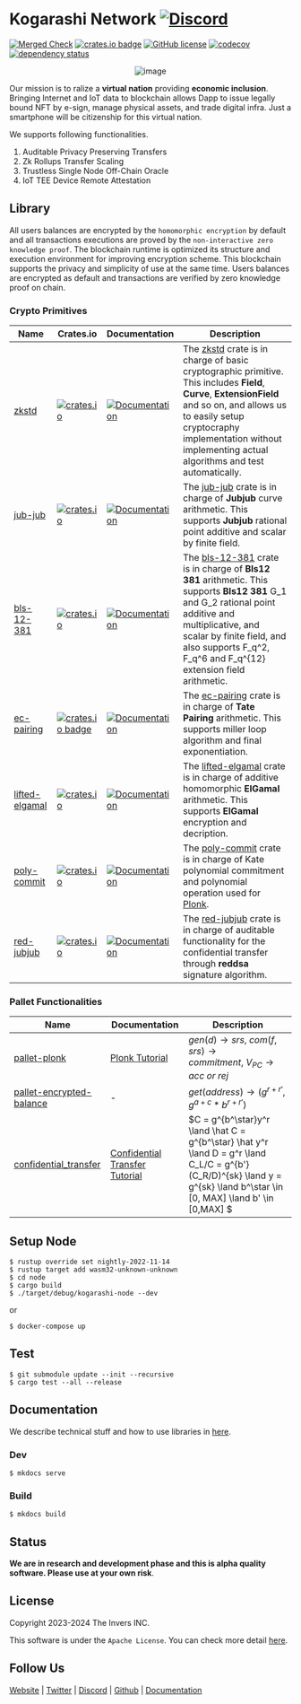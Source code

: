 # Kogarashi Network [![Discord](https://dcbadge.vercel.app/api/server/g3q7tsHKTd?style=social&compact=true)](https://discord.gg/g3q7tsHKTd)
[![Merged Check](https://github.com/KogarashiNetwork/Kogarashi/actions/workflows/bench.yml/badge.svg)](https://github.com/KogarashiNetwork/Kogarashi/actions/workflows/bench.yml) [![crates.io badge](https://img.shields.io/crates/v/zero-network.svg)](https://crates.io/crates/zero-network) [![GitHub license](https://img.shields.io/badge/license-GPL3%2FApache2-blue)](#LICENSE) [![codecov](https://codecov.io/gh/KogarashiNetwork/Kogarashi/branch/master/graph/badge.svg?token=QDWPAPMKLT)](https://codecov.io/gh/KogarashiNetwork/Kogarashi) [![dependency status](https://deps.rs/crate/zero-network/0.1.10/status.svg)](https://deps.rs/crate/zero-network/0.1.10)

<div align="center">
    <img alt="image" src="https://github.com/KogarashiNetwork/Kogarashi/assets/39494661/5a40d34b-8501-4fe4-a59e-2d097bde154d">
</div>

Our mission is to ralize a **virtual nation** providing **economic inclusion**. Bringing Internet and IoT data to blockchain allows Dapp to issue legally bound NFT by e-sign, manage physical assets, and trade digital infra. Just a smartphone will be citizenship for this virtual nation.

We supports following functionalities.

1. Auditable Privacy Preserving Transfers
2. Zk Rollups Transfer Scaling
3. Trustless Single Node Off-Chain Oracle
4. IoT TEE Device Remote Attestation

## Library

All users balances are encrypted by the `homomorphic encryption` by default and all transactions executions are proved by the `non-interactive zero knowledge proof`. The blockchain runtime is optimized its structure and execution environment for improving encryption scheme. This blockchain supports the privacy and simplicity of use at the same time. Users balances are encrypted as default and transactions are verified by zero knowledge proof on chain.

### Crypto Primitives

| Name        | Crates.io | Documentation | Description |
|-------------|-----------|-----------|-----------|
| [zkstd](./master/primitive/zkstd) | [![crates.io](https://img.shields.io/crates/v/zkstd.svg)](https://crates.io/crates/zkstd) | [![Documentation](https://docs.rs/zkstd/badge.svg)](https://docs.rs/zkstd) | The [zkstd](https://crates.io/crates/zkstd) crate is in charge of basic cryptographic primitive. This includes **Field**, **Curve**, **ExtensionField** and so on, and allows us to easily setup cryptocraphy implementation without implementing actual algorithms and test automatically.
| [jub-jub](./master/primitive/jubjub) | [![crates.io](https://img.shields.io/crates/v/jub-jub.svg)](https://crates.io/crates/jub-jub) | [![Documentation](https://docs.rs/jub-jub/badge.svg)](https://docs.rs/jub-jub) |The [jub-jub](https://crates.io/crates/jub-jub) crate is in charge of **Jubjub** curve arithmetic. This supports **Jubjub** rational point additive and scalar by finite field.
| [bls-12-381](./master/primitive/bls12_381) |  [![crates.io](https://img.shields.io/crates/v/bls-12-381.svg)](https://crates.io/crates/bls-12-381) | [![Documentation](https://docs.rs/bls-12-381/badge.svg)](https://docs.rs/bls-12-381) |The [bls-12-381](https://crates.io/crates/bls-12-381) crate is in charge of **Bls12 381** arithmetic. This supports **Bls12 381** G_1 and G_2 rational point additive and multiplicative, and scalar by finite field, and also supports F_q^2, F_q^6 and F_q^{12} extension field arithmetic.
| [ec-pairing](./master/primitive/pairing) | [![crates.io badge](https://img.shields.io/crates/v/ec-pairing.svg)](https://crates.io/crates/ec-pairing) | [![Documentation](https://docs.rs/ec-pairing/badge.svg)](https://docs.rs/ec-pairing) | The [ec-pairing](https://crates.io/crates/ec-pairing) crate is in charge of **Tate Pairing** arithmetic. This supports miller loop algorithm and final exponentiation.
| [lifted-elgamal](./master/primitive/elgamal) | [![crates.io](https://img.shields.io/crates/v/lifted-elgamal.svg)](https://crates.io/crates/lifted-elgamal) | [![Documentation](https://docs.rs/lifted-elgamal/badge.svg)](https://docs.rs/lifted-elgamal) | The [lifted-elgamal](https://crates.io/crates/lifted-elgamal) crate is in charge of additive homomorphic **ElGamal** arithmetic. This supports **ElGamal** encryption and decription.
| [poly-commit](./master/primitive/poly) | [![crates.io](https://img.shields.io/crates/v/poly-commit.svg)](https://crates.io/crates/poly-commit) | [![Documentation](https://docs.rs/poly-commit/badge.svg)](https://docs.rs/poly-commit) | The [poly-commit](https://crates.io/crates/poly-commit) crate is in charge of Kate polynomial commitment and polynomial operation used for [Plonk](https://eprint.iacr.org/2019/953.pdf).
| [red-jubjub](./master/primitive/red-jubjub) | [![crates.io](https://img.shields.io/crates/v/red-jubjub.svg)](https://crates.io/crates/red-jubjub) | [![Documentation](https://docs.rs/red-jubjub/badge.svg)](https://docs.rs/red-jubjub) | The [red-jubjub](https://crates.io/crates/red-jubjub) crate is in charge of auditable functionality for the confidential transfer through **reddsa** signature algorithm.

### Pallet Functionalities

|Name|Documentation|Description|
|----|-------------|-----------|
| [pallet-plonk](./master/pallets/plonk) | [Plonk Tutorial](https://kogarashinetwork.github.io/Kogarashi/plonk_pallet/) |$gen(d) \rightarrow srs,\ com(f, srs) \rightarrow commitment,\ V_{PC} \rightarrow acc\ or\ rej$|
| [pallet-encrypted-balance](./master/pallets/encrypted_balance)|-|$get(address) \rightarrow (g^{r + r'}, g^{a + c} * b^{r + r'})$|
| [confidential_transfer](./master/pallets/confidential_transfer) | [Confidential Transfer Tutorial](https://kogarashinetwork.github.io/Kogarashi/confidential_transfer/) |$C = g^{b^\star}y^r \land \hat C = g^{b^\star} \hat y^r \land D = g^r \land C_L/C = g^{b'}(C_R/D)^{sk} \land y = g^{sk} \land b^\star \in [0, MAX] \land b' \in [0,MAX] $|

## Setup Node

```shell
$ rustup override set nightly-2022-11-14
$ rustup target add wasm32-unknown-unknown
$ cd node
$ cargo build
$ ./target/debug/kogarashi-node --dev
```

or

```
$ docker-compose up
```

## Test

```shell
$ git submodule update --init --recursive
$ cargo test --all --release
```

## Documentation

We describe technical stuff and how to use libraries in [here](https://kogarashinetwork.github.io/Kogarashi/).

### Dev

```
$ mkdocs serve
```

### Build

```
$ mkdocs build
```

## Status

**We are in research and development phase and this is alpha quality software. Please use at your own risk**.

## License
Copyright 2023-2024 The Invers INC.

This software is under the `Apache License`.
You can check more detail [here](./LICENSE).

## Follow Us

[Website](https://kogarashi-network.com/) | [Twitter](https://twitter.com/KogarashiCrypto) | [Discord](https://discord.gg/g3q7tsHKTd) | [Github](https://github.com/KogarashiNetwork) | [Documentation](https://kogarashinetwork.github.io/Kogarashi/)
